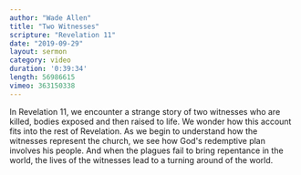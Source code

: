 ```yaml
---
author: "Wade Allen"
title: "Two Witnesses"
scripture: "Revelation 11"
date: "2019-09-29"
layout: sermon
category: video
duration: '0:39:34' 
length: 56986615
vimeo: 363150338 
---
```


In Revelation 11, we encounter a strange story of two witnesses who are killed, bodies exposed and then raised to life. We wonder how this account fits into the rest of Revelation. As we begin to understand how the witnesses represent the church, we see how God's redemptive plan involves his people. And when the plagues fail to bring repentance in the world, the lives of the witnesses lead to a turning around of the world.

